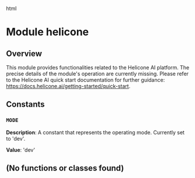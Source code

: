 html
<h1>Module helicone</h1>

<h2>Overview</h2>
<p>This module provides functionalities related to the Helicone AI platform.  The precise details of the module's operation are currently missing.  Please refer to the Helicone AI quick start documentation for further guidance: <a href="https://docs.helicone.ai/getting-started/quick-start">https://docs.helicone.ai/getting-started/quick-start</a>.</p>

<h2>Constants</h2>

<h3><code>MODE</code></h3>

<p><strong>Description</strong>:  A constant that represents the operating mode. Currently set to 'dev'.</p>

<p><strong>Value</strong>: 'dev'</p>


<h2>(No functions or classes found)</h2>